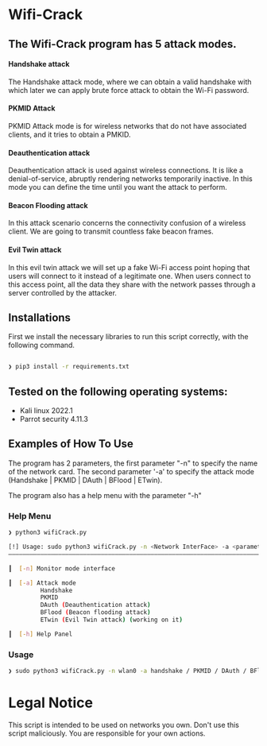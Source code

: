 # Wifi-Crack

## The Wifi-Crack program has 5 attack modes.

#### Handshake attack
The Handshake attack mode, where we can obtain a valid handshake with which later we can apply brute force attack to obtain the Wi-Fi password.

#### PKMID Attack
PKMID Attack mode is for wireless networks that do not have associated clients, and it tries to obtain a PMKID.

#### Deauthentication attack
Deauthentication attack is used against wireless connections. It is like a denial-of-service, abruptly rendering
networks temporarily inactive. In this mode you can define the time until you want the attack to perform.

#### Beacon Flooding attack
In this attack scenario concerns the connectivity confusion of a wireless client. We are going to transmit countless 
fake beacon frames.

#### Evil Twin attack
In this evil twin attack we will set up a fake Wi-Fi access point hoping that users will connect to it instead of a 
legitimate one. When users connect to this access point, all the data they share with the network passes through a 
server controlled by the attacker.

## Installations
First we install the necessary libraries to run this script correctly, with the following command.
```bash 

❯ pip3 install -r requirements.txt

```

## Tested on the following operating systems:
- Kali linux 2022.1
- Parrot security 4.11.3

## Examples of How To Use
The program has 2 parameters, the first parameter "-n" to specify the name of the network card.
The second parameter '-a' to specify the attack mode (Handshake | PKMID | DAuth | BFlood | ETwin).

The program also has a help menu with the parameter "-h"

### Help Menu
```bash
❯ python3 wifiCrack.py

[!] Usage: sudo python3 wifiCrack.py -n <Network InterFace> -a <parameters>
――――――――――――――――――――――――――――――――――――――――――――――――――――――――――――――――――――――――――

┃  [-n] Monitor mode interface

┃  [-a] Attack mode
         Handshake
         PKMID
         DAuth (Deauthentication attack)
         BFlood (Beacon flooding attack)
         ETwin (Evil Twin attack) (working on it)

┃  [-h] Help Panel
```

### Usage
```bash
❯ sudo python3 wifiCrack.py -n wlan0 -a handshake / PKMID / DAuth / BFlood / ETwin
```

# Legal Notice

This script is intended to be used on networks you own. Don't use this script maliciously. You are responsible for your own actions.
